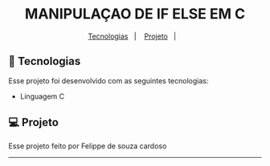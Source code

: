 <h1 align="center"> MANIPULAÇAO DE IF ELSE EM C </h1>

<p align="center">
  <a href="#-tecnologias">Tecnologias</a>&nbsp;&nbsp;&nbsp;|&nbsp;&nbsp;&nbsp;
  <a href="#-projeto">Projeto</a>&nbsp;&nbsp;&nbsp;|&nbsp;&nbsp;&nbsp;
  



## 🚀 Tecnologias

Esse projeto foi desenvolvido com as seguintes tecnologias:

- Linguagem C

## 💻 Projeto

Esse projeto feito por Felippe de souza cardoso


---
